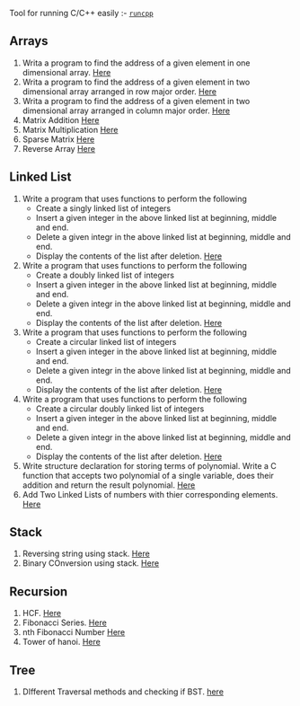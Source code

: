 
Tool for running C/C++ easily :- [`runcpp`](https://github.com/shubhattin/os-config/blob/main/packages/runcpp.py)

## Arrays

1. Writa a program to find the address of a given element in one dimensional array.
   [Here](./03/ArrayAdress.c)
2. Writa a program to find the address of a given element in two dimensional array arranged in row major order.
   [Here](./03/RowAdress.c)
3. Writa a program to find the address of a given element in two dimensional array arranged in column major order.
   [Here](./03/ColumnAddress.c)
4. Matrix Addition [Here](./03/AddMatrix.c)
5. Matrix Multiplication [Here](./03/MulMatrix.c)
6. Sparse Matrix [Here](./03/SparseMatrix.c)
7. Reverse Array [Here](./03/RevArray.c)

## Linked List

1. Write a program that uses functions to perform the following
   - Create a singly linked list of integers
   - Insert a given integer in the above linked list at beginning, middle and end.
   - Delete a given integr in the above linked list at beginning, middle and end.
   - Display the contents of the list after deletion.
  [Here](./04/Link.c)
2. Write a program that uses functions to perform the following
   - Create a doubly linked list of integers
   - Insert a given integer in the above linked list at beginning, middle and end.
   - Delete a given integr in the above linked list at beginning, middle and end.
   - Display the contents of the list after deletion.
   [Here](./04/DoubleLink.c)
3. Write a program that uses functions to perform the following
   - Create a circular linked list of integers
   - Insert a given integer in the above linked list at beginning, middle and end.
   - Delete a given integr in the above linked list at beginning, middle and end.
   - Display the contents of the list after deletion.
   [Here](./04/CircularLink.c)
4. Write a program that uses functions to perform the following
   - Create a circular doubly linked list of integers
   - Insert a given integer in the above linked list at beginning, middle and end.
   - Delete a given integr in the above linked list at beginning, middle and end.
   - Display the contents of the list after deletion.
   [Here](./04/CircularDoubleLink.c)
5. Write structure declaration for storing terms of polynomial. Write a C function that accepts two polynomial of a single variable,
   does their addition and return the result polynomial. [Here](./04/AddPoly.c)
6. Add Two Linked Lists of numbers with thier corresponding elements. [Here](./04/AddLink.c)

## Stack

1. Reversing string using stack. [Here](./05/RevStrStack.c)
2. Binary COnversion using stack. [Here](./05/Binary.c)

## Recursion

1. HCF. [Here](./06/hcf.c)
2. Fibonacci Series. [Here](./06/fib_series.c)
3. nth Fibonacci Number [Here](./06/fibn.c)
4. Tower of hanoi. [Here](./06/hanoi.c)

## Tree

1. DIfferent Traversal methods and checking if BST. [here](./07/tree.c)


